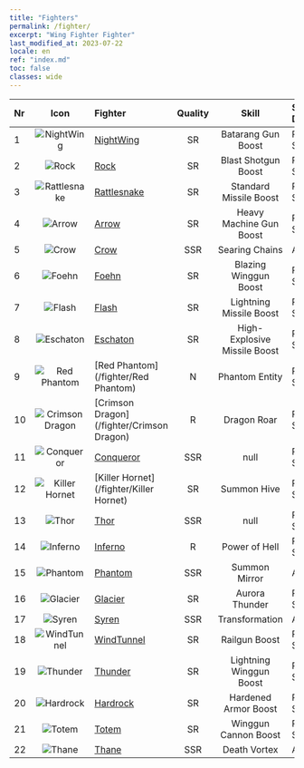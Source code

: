 ```yaml
---
title: "Fighters"
permalink: /fighter/
excerpt: "Wing Fighter Fighter"
last_modified_at: 2023-07-22
locale: en
ref: "index.md"
toc: false
classes: wide
---
```


  |  Nr | Icon | Fighter | Quality | Skill | Skill Description |
  |:----|:----:|:----------|:-------:|:-----:|:------------------|
  | 1 | ![NightWing](/images/ship/fj_img11.png) | [NightWing](/fighter/NightWing) | SR | Batarang Gun Boost | Passive Skill |
  | 2 | ![Rock](/images/ship/fj_img12.png) | [Rock](/fighter/Rock) | SR | Blast Shotgun Boost | Passive Skill |
  | 3 | ![Rattlesnake](/images/ship/fj_img13.png) | [Rattlesnake](/fighter/Rattlesnake) | SR | Standard Missile Boost | Passive Skill |
  | 4 | ![Arrow](/images/ship/fj_img14.png) | [Arrow](/fighter/Arrow) | SR | Heavy Machine Gun Boost | Passive Skill |
  | 5 | ![Crow](/images/ship/fj_img16.png) | [Crow](/fighter/Crow) | SSR | Searing Chains | Active Skill |
  | 6 | ![Foehn](/images/ship/fj_img17.png) | [Foehn](/fighter/Foehn) | SR | Blazing Winggun Boost | Passive Skill |
  | 7 | ![Flash](/images/ship/fj_img18.png) | [Flash](/fighter/Flash) | SR | Lightning Missile Boost | Passive Skill |
  | 8 | ![Eschaton](/images/ship/fj_img19.png) | [Eschaton](/fighter/Eschaton) | SR | High-Explosive Missile Boost | Passive Skill |
  | 9 | ![Red Phantom](/images/ship/fj_img1.png) | [Red Phantom](/fighter/Red Phantom) | N | Phantom Entity | Passive Skill |
  | 10 | ![Crimson Dragon](/images/ship/fj_img2.png) | [Crimson Dragon](/fighter/Crimson Dragon) | R | Dragon Roar | Passive Skill |
  | 11 | ![Conqueror](/images/ship/fj_img101.png) | [Conqueror](/fighter/Conqueror) | SSR | null | Passive Skill |
  | 12 | ![Killer Hornet](/images/ship/fj_img3.png) | [Killer Hornet](/fighter/Killer Hornet) | SR | Summon Hive | Passive Skill |
  | 13 | ![Thor](/images/ship/fj_img102.png) | [Thor](/fighter/Thor) | SSR | null | Passive Skill |
  | 14 | ![Inferno](/images/ship/fj_img4.png) | [Inferno](/fighter/Inferno) | R | Power of Hell | Passive Skill |
  | 15 | ![Phantom](/images/ship/fj_img5.png) | [Phantom](/fighter/Phantom) | SSR | Summon Mirror | Active Skill |
  | 16 | ![Glacier](/images/ship/fj_img6.png) | [Glacier](/fighter/Glacier) | SR | Aurora Thunder | Passive Skill |
  | 17 | ![Syren](/images/ship/fj_img7.png) | [Syren](/fighter/Syren) | SSR | Transformation | Active Skill |
  | 18 | ![WindTunnel](/images/ship/fj_img8.png) | [WindTunnel](/fighter/WindTunnel) | SR | Railgun Boost | Passive Skill |
  | 19 | ![Thunder](/images/ship/fj_img9.png) | [Thunder](/fighter/Thunder) | SR | Lightning Winggun Boost | Passive Skill |
  | 20 | ![Hardrock](/images/ship/fj_img20.png) | [Hardrock](/fighter/Hardrock) | SR | Hardened Armor Boost | Passive Skill |
  | 21 | ![Totem](/images/ship/fj_img10.png) | [Totem](/fighter/Totem) | SR | Winggun Cannon Boost | Passive Skill |
  | 22 | ![Thane](/images/ship/fj_img21.png) | [Thane](/fighter/Thane) | SSR | Death Vortex | Active Skill |
